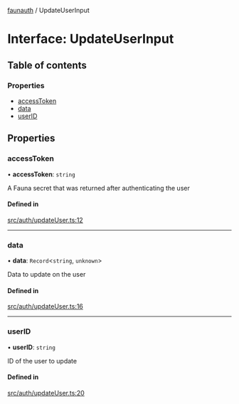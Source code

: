 [faunauth](../index.md) / UpdateUserInput

# Interface: UpdateUserInput

## Table of contents

### Properties

- [accessToken](UpdateUserInput.md#accesstoken)
- [data](UpdateUserInput.md#data)
- [userID](UpdateUserInput.md#userid)

## Properties

### accessToken

• **accessToken**: `string`

A Fauna secret that was returned after authenticating the user

#### Defined in

[src/auth/updateUser.ts:12](https://github.com/alexnitta/faunauth/blob/70b5ca8/src/auth/updateUser.ts#L12)

___

### data

• **data**: `Record`<`string`, `unknown`\>

Data to update on the user

#### Defined in

[src/auth/updateUser.ts:16](https://github.com/alexnitta/faunauth/blob/70b5ca8/src/auth/updateUser.ts#L16)

___

### userID

• **userID**: `string`

ID of the user to update

#### Defined in

[src/auth/updateUser.ts:20](https://github.com/alexnitta/faunauth/blob/70b5ca8/src/auth/updateUser.ts#L20)
